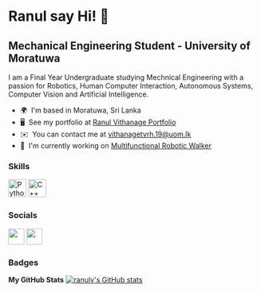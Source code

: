 Ranul say Hi! 👋 
===============================

Mechanical Engineering Student - University of Moratuwa
-------------------------------------------------------

I am a Final Year Undergraduate studying Mechnical Engineering with a passion for Robotics, Human Computer Interaction, Autonomous Systems, Computer Vision and Artificial Intelligence.

* 🌍  I'm based in Moratuwa, Sri Lanka
* 🖥️  See my portfolio at [Ranul Vithanage Portfolio](http://ranul-vithanage.art)
* ✉️  You can contact me at [vithanagetvrh.19@uom.lk](mailto:vithanagetvrh.19@uom.lk)
* 🚀  I'm currently working on [Multifunctional Robotic Walker](http://https://raphaelattias.com/posts/2021/12/nec/)

### Skills

<p align="left">
<a href="https://www.python.org/" target="_blank" rel="noreferrer"><img src="https://raw.githubusercontent.com/danielcranney/readme-generator/main/public/icons/skills/python-colored.svg" width="36" height="36" alt="Python" /></a>
<a href="https://docs.microsoft.com/en-us/cpp/?view=msvc-170" target="_blank" rel="noreferrer"><img src="https://raw.githubusercontent.com/danielcranney/readme-generator/main/public/icons/skills/cplusplus-colored.svg" width="36" height="36" alt="C++" /></a>
</p>


### Socials

<p align="left"> <a href="https://www.github.com/raphaelattias" target="_blank" rel="noreferrer"><img src="https://raw.githubusercontent.com/danielcranney/readme-generator/main/public/icons/socials/github.svg" width="32" height="32" /></a> <a href="https://www.linkedin.com/in/raphael-attias" target="_blank" rel="noreferrer"><img src="https://raw.githubusercontent.com/danielcranney/readme-generator/main/public/icons/socials/linkedin.svg" width="32" height="32" /></a></p>

### Badges
<b>My GitHub Stats</b>
<a href="http://www.github.com/ranulv"><img src="[![RanulV's GitHub stats](https://github-readme-stats.vercel.app/api?username=rnulv)](https://github.com/ranulv/github-readme-stats)" alt="ranulv's GitHub stats" /></a>
<!--
<b>Top Repositories</b>
<div width="100%" align="center"><a href="https://github.com/raphaelattias/rooftop-cnn-detection" align="left"><img align="left" width="45%" src="https://github-readme-stats.vercel.app/api/pin/?username=raphaelattias&repo=rooftop-cnn-detection&title_color=0891b2&text_color=ffffff&icon_color=0891b2&bg_color=1c1917&hide_border=true&locale=en" /></a><a href="https://github.com/raphaelattias/Robust-Journey-Planning" align="right"><img align="right" width="45%" src="https://github-readme-stats.vercel.app/api/pin/?username=raphaelattias&repo=Robust-Journey-Planning&title_color=0891b2&text_color=ffffff&icon_color=0891b2&bg_color=1c1917&hide_border=true&locale=en" /></a></div><br /><br /><br /><br /><br /><br /><br />
<br /><br /><br /><br /><br />
<div width="100%" align="center"><a href="https://github.com/raphaelattias/adahessian" align="left"><img align="left" width="45%" src="https://github-readme-stats.vercel.app/api/pin/?username=raphaelattias&repo=adahessian&title_color=0891b2&text_color=ffffff&icon_color=0891b2&bg_color=1c1917&hide_border=true&locale=en" /></a><a href="https://github.com/raphaelattias/pneumonia-diagnosis" align="right"><img align="right" width="45%" src="https://github-readme-stats.vercel.app/api/pin/?username=raphaelattias&repo=pneumonia-diagnosis&title_color=0891b2&text_color=ffffff&icon_color=0891b2&bg_color=1c1917&hide_border=true&locale=en" /></a></div>
<br /><br /><br /><br /><br />
<br /><br /><br /><br /><br />
-->

